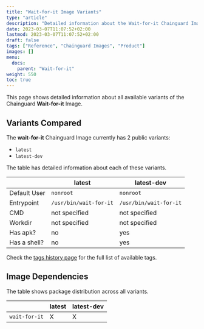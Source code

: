 ```yaml
---
title: "Wait-for-it Image Variants"
type: "article"
description: "Detailed information about the Wait-for-it Chainguard Image variants"
date: 2023-03-07T11:07:52+02:00
lastmod: 2023-03-07T11:07:52+02:00
draft: false
tags: ["Reference", "Chainguard Images", "Product"]
images: []
menu:
  docs:
    parent: "Wait-for-it"
weight: 550
toc: true
---
```


This page shows detailed information about all available variants of the Chainguard **Wait-for-it** Image.

## Variants Compared
The **wait-for-it** Chainguard Image currently has 2 public variants: 

- `latest`
- `latest-dev`

The table has detailed information about each of these variants.

|              | latest                 | latest-dev             |
|--------------|------------------------|------------------------|
| Default User | `nonroot`              | `nonroot`              |
| Entrypoint   | `/usr/bin/wait-for-it` | `/usr/bin/wait-for-it` |
| CMD          | not specified          | not specified          |
| Workdir      | not specified          | not specified          |
| Has apk?     | no                     | yes                    |
| Has a shell? | no                     | yes                    |

Check the [tags history page](/chainguard/chainguard-images/reference/wait-for-it/tags_history/) for the full list of available tags.
## Image Dependencies
The table shows package distribution across all variants.

|               | latest | latest-dev |
|---------------|--------|------------|
| `wait-for-it` | X      | X          |
